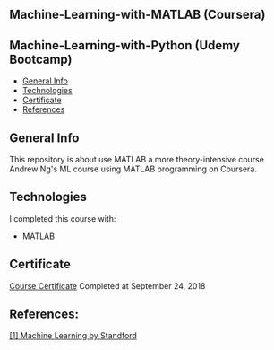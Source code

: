 ## Machine-Learning-with-MATLAB (Coursera)
## Machine-Learning-with-Python (Udemy Bootcamp)

* [General Info](#general-info)
* [Technologies](#technologies)
* [Certificate](#certificate)
* [References](#references)

## General Info

This repository is about use MATLAB a more theory-intensive course Andrew Ng's ML course using MATLAB programming on Coursera.  

## Technologies
I completed this course with:
* MATLAB

## Certificate

[Course Certificate](https://www.coursera.org/account/accomplishments/certificate/GTHLYDF8KXUQ) Completed at September 24, 2018

## References:
[[1] Machine Learning by Standford](https://www.coursera.org/learn/machine-learning?utm_source=gg&utm_medium=sem&utm_content=07-StanfordML-US&campaignid=685340575&adgroupid=52515609594&device=c&keyword=machine%20learning%20mooc&matchtype=b&network=g&devicemodel=&adpostion=1t1&creativeid=243289762946&hide_mobile_promo&gclid=EAIaIQobChMImrn1tZ-m5AIVCYTICh0DoAfNEAAYASAAEgLePfD_BwE)

